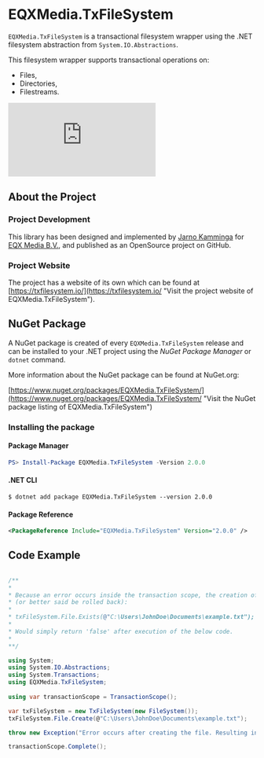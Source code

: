 # EQXMedia.TxFileSystem

`EQXMedia.TxFileSystem` is a transactional filesystem wrapper using the .NET filesystem abstraction from `System.IO.Abstractions`.

This filesystem wrapper supports transactional operations on:
*   Files,
*   Directories,
*   Filestreams.

![Quality Gate Status](https://txfilesystem.io/coverage-badge.php)

## About the Project

### Project Development

This library has been designed and implemented by [Jarno Kamminga](https://www.linkedin.com/in/jarnokamminga/ "Visit the profile of Jarno Kamminga on LinkedIn") for [EQX Media B.V.](https://www.eqx-media.nl "Visit the website of EQX Media B.V."), and published as an OpenSource project on GitHub.

### Project Website

The project has a website of its own which can be found at [https://txfilesystem.io/](https://txfilesystem.io/ "Visit the project website of EQXMedia.TxFileSystem").

## NuGet Package

A NuGet package is created of every `EQXMedia.TxFileSystem` release and can be installed to your .NET project using the *NuGet Package Manager* or `dotnet` command.

More information about the NuGet package can be found at NuGet.org:

[https://www.nuget.org/packages/EQXMedia.TxFileSystem/](https://www.nuget.org/packages/EQXMedia.TxFileSystem/ "Visit the NuGet package listing of EQXMedia.TxFileSystem")

### Installing the package

#### Package Manager
```powershell
PS> Install-Package EQXMedia.TxFileSystem -Version 2.0.0
```

#### .NET CLI
```
$ dotnet add package EQXMedia.TxFileSystem --version 2.0.0
```

#### Package Reference
```xml
<PackageReference Include="EQXMedia.TxFileSystem" Version="2.0.0" />
```

## Code Example

```csharp

/**
*
* Because an error occurs inside the transaction scope, the creation of the file will not take place
* (or better said be rolled back):
*
* txFileSystem.File.Exists(@"C:\Users\JohnDoe\Documents\example.txt");
*
* Would simply return 'false' after execution of the below code.
*
**/

using System;
using System.IO.Abstractions;
using System.Transactions;
using EQXMedia.TxFileSystem;
    
using var transactionScope = TransactionScope();

var txFileSystem = new TxFileSystem(new FileSystem());
txFileSystem.File.Create(@"C:\Users\JohnDoe\Documents\example.txt");

throw new Exception("Error occurs after creating the file. Resulting in the creation to be rolled back.");

transactionScope.Complete();

```
